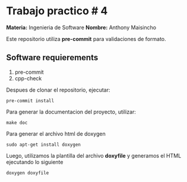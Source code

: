 # Trabajo practico # 4
**Materia:** Ingenieria de Software
**Nombre:** Anthony Maisincho

Este repositorio utiliza **pre-commit** para validaciones de formato.

## Software requierements
1. pre-commit
2. cpp-check

Despues de clonar el repositorio, ejecutar:

```
pre-commit install
```

Para generar la documentacion del proyecto, utilizar:

```
make doc
```
Para generar el archivo html de doxygen
```
sudo apt-get install doxygen
```
Luego, utilizamos la plantilla del archivo **doxyfile** y generamos el HTML ejecutando lo siguiente

```
doxygen doxyfile
```
